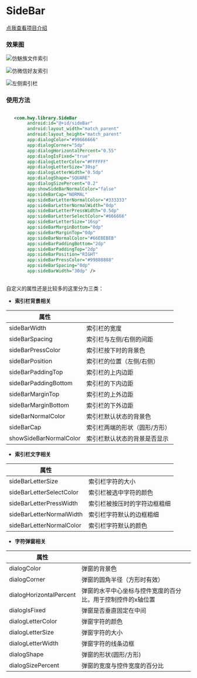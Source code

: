 # SideBar
[点我查看项目介绍](https://www.jianshu.com/p/038d1e8b3625)

### 效果图
![仿魅族文件索引](https://upload-images.jianshu.io/upload_images/7082912-8cf87c5e0f2cb964.gif?imageMogr2/auto-orient/strip)

![仿微信好友索引](https://upload-images.jianshu.io/upload_images/7082912-c2f161ceb8bb2d96.gif?imageMogr2/auto-orient/strip)

![左侧索引栏](https://upload-images.jianshu.io/upload_images/7082912-ea0889a7be6f4e3e.gif?imageMogr2/auto-orient/strip)

### 使用方法

```xml

   <com.hwy.library.SideBar
        android:id="@+id/sideBar"
        android:layout_width="match_parent"
        android:layout_height="match_parent"
        app:dialogColor="#99666666"
        app:dialogCorner="5dp"
        app:dialogHorizontalPercent="0.55"
        app:dialogIsFixed="true"
        app:dialogLetterColor="#FFFFFF"
        app:dialogLetterSize="30sp"
        app:dialogLetterWidth="0.5dp"
        app:dialogShape="SQUARE"
        app:dialogSizePercent="0.2"
        app:showSideBarNormalColor="false"
        app:sideBarCap="NORMAL"
        app:sideBarLetterNormalColor="#333333"
        app:sideBarLetterNormalWidth="0dp"
        app:sideBarLetterPressWidth="0.5dp"
        app:sideBarLetterSelectColor="#666666"
        app:sideBarLetterSize="16sp"
        app:sideBarMarginBottom="0dp"
        app:sideBarMarginTop="0dp"
        app:sideBarNormalColor="#66EBEBEB"
        app:sideBarPaddingBottom="2dp"
        app:sideBarPaddingTop="2dp"
        app:sideBarPosition="RIGHT"
        app:sideBarPressColor="#99888888"
        app:sideBarSpacing="0dp"
        app:sideBarWidth="30dp" />
        
```

自定义的属性还是比较多的这里分为三类：

* **索引栏背景相关**

| 属性        |    |
| --------   | -----  | 
|sideBarWidth     |索引栏的宽度 |
|sideBarSpacing        |索引栏与左侧/右侧的间距  | 
|sideBarPressColor         |索引栏按下时的背景色    | 
|sideBarPosition         |索引栏的位置（左侧/右侧）    | 
|sideBarPaddingTop         |索引栏的上内边距    | 
|sideBarPaddingBottom         |索引栏的下内边距    | 
|sideBarMarginTop         |索引栏的上外边距    | 
|sideBarMarginBottom         |索引栏的下外边距    | 
|sideBarNormalColor         |索引栏默认状态的背景色    | 
|sideBarCap         |索引栏两端的形状（圆形/方形）    | 
|showSideBarNormalColor         |索引栏默认状态的背景是否显示    | 


* **索引栏文字相关**

| 属性        |    |
| --------   | -----  | 
|sideBarLetterSize     |索引栏字符的大小 |
|sideBarLetterSelectColor        |索引栏被选中字符的颜色  | 
|sideBarLetterPressWidth         |索引栏被按压时的字符边框粗细    | 
|sideBarLetterNormalWidth         |索引栏字符默认的边框粗细    | 
|sideBarLetterNormalColor         |索引栏字符默认的颜色    | 


* **字符弹窗相关**

| 属性        |    |
| --------   | -----  | 
|dialogColor     |弹窗的背景色 |
|dialogCorner     |弹窗的圆角半径（方形时有效） |
|dialogHorizontalPercent     |弹窗的水平中心坐标与控件宽度的百分比，用于控制控件的x轴位置 |
|dialogIsFixed     |弹窗是否垂直固定在中间 |
|dialogLetterColor     |弹窗字符的颜色 |
|dialogLetterSize     |弹窗字符的大小 |
|dialogLetterWidth     |弹窗字符的线条边框 |
|dialogShape     |弹窗的形状(圆形/方形) |
|dialogSizePercent     |弹窗的宽度与控件宽度的百分比 |